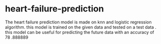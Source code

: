 # heart-failure-prediction
The heart failure prediction model is made on knn and logistic regression algorithm. this model is trained on the given data and tested on a test data . this model can be useful for predicting the future data with an accuracy of 78 .888889

